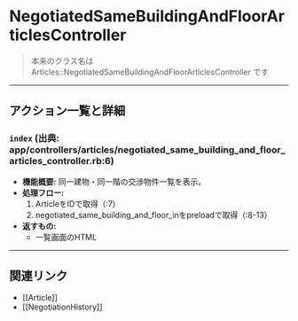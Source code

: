 # NegotiatedSameBuildingAndFloorArticlesController

> 本来のクラス名は Articles::NegotiatedSameBuildingAndFloorArticlesController です

---

## アクション一覧と詳細

### `index` (出典: app/controllers/articles/negotiated_same_building_and_floor_articles_controller.rb:6)

* **機能概要:**
  同一建物・同一階の交渉物件一覧を表示。
* **処理フロー:**
    1. ArticleをIDで取得（:7）
    2. negotiated_same_building_and_floor_inをpreloadで取得（:8-13）
* **返すもの:**
    - 一覧画面のHTML

---

## 関連リンク
- [[Article]]
- [[NegotiationHistory]] 